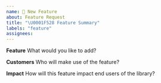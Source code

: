 ```yaml
---
name: 🔨 New Feature
about: Feature Request
title: "\U0001F528 Feature Summary"
labels: "feature"
assignees:
---
```


**Feature**
What would you like to add?

**Customers**
Who will make use of the feature?

**Impact**
How will this feature impact end users of the library?
